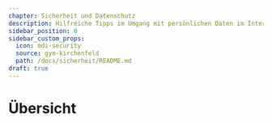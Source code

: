 ```yaml
---
chapter: Sicherheit und Datenschutz
description: Hilfreiche Tipps im Umgang mit persönlichen Daten im Internet
sidebar_position: 0
sidebar_custom_props:
  icon: mdi-security
  source: gym-kirchenfeld
  path: /docs/sicherheit/README.md
draft: true
---
```


# Übersicht



<FeatureCategories />

